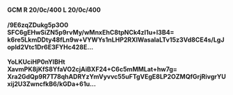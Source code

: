 #### GCM R 20/0c/400 L 20/0c/400
**/9E6zqZDukg5p3O0**<br/>**SFC6gEHwSiZN5p9rvMy/wMnxEhC8tpNCk4zI1u+l3B4=**<br/>**k6re5LkmDDty48fLn9w+VYWYs1nLHP2RXIWasalaLTv15z3Vd8CE4s/LgJopId2Vtc1Dr6E3FYHc428E...**<br/><br/>
**YoLKUciHP0nYlBHt**<br/>**XavmPK8jKfS8YfaVO2cjAiBXF24+C6c5mMMLat+hw7g=**<br/>**Xra2GdQp9R7T78qhADRYzYmVyvvc55uFTgVEgE8LP2OZMQfGrjRivgrYUxij2U3ZwncfkB6/kGDa+61u...**